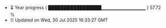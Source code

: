- ⏳ Year progress { █████████████████▁▁▁▁▁▁▁▁▁▁▁▁▁ } 57.72 %
- ⏰ Updated on Wed, 30 Jul 2025 16:33:27 GMT

